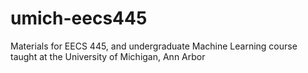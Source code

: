 # umich-eecs445
Materials for EECS 445, and undergraduate Machine Learning course taught at the University of Michigan, Ann Arbor
